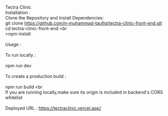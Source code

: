 Tectra Clinic
<br>
Installation :
<br>
Clone the Repository and Install Dependencies:
<br>
git clone https://github.com/n-muhammad-taufiq/tectra-clinic-front-end.git
cd tectra-clinic-front-end
<br<br>>npm install
<br><br>
Usage :
<br><br>
To run locally :
<br><br>
npm run dev
<br><br>
To create a production build :
<br><br>
npm run build
<br<br>
If you are running locally,make sure its origin is included in backend's CORS whitelist
<br><br>
Deployed URL : https://tectraclinic.vercel.app/
